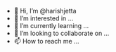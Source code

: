 - 👋 Hi, I’m @harishjetta
- 👀 I’m interested in ...
- 🌱 I’m currently learning ...
- 💞️ I’m looking to collaborate on ...
- 📫 How to reach me ...

<!---
harishjetta/harishjetta is a ✨ special ✨ repository because its `README.md` (this file) appears on your GitHub profile.
You can click the Preview link to take a look at your changes.
--->
